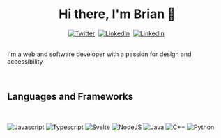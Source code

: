 # <center><b>Hi there, I'm Brian 👋</b></center>

<center><a href="https://twitter.com/illumincrotty"><img src="https://img.shields.io/badge/Twitter-1DA1F2?style=for-the-badge&logo=twitter&logoColor=white" alt="Twitter" /></a>&nbsp;
<a href="https://www.linkedin.com/in/briancrotty-1/"><img src="https://img.shields.io/badge/LinkedIn-0077B5?style=for-the-badge&logo=linkedin&logoColor=white" alt="LinkedIn" /></a>&nbsp;
<a href="https://open.spotify.com/user/1221888335?si=b40b6957f4b04c92"><img src="https://img.shields.io/badge/Spotify-1ED760?&style=for-the-badge&logo=spotify&logoColor=1DB954&color=black" alt="LinkedIn" /></a>&nbsp;
</center>

<br />

I'm a web and software developer with a passion for design and accessibility

<br />

## Languages and Frameworks

<br />

![Javascript](https://img.shields.io/badge/JavaScript-323330?style=for-the-badge&logo=javascript&logoColor=F7DF1E)
![Typescript](https://img.shields.io/badge/TypeScript-007ACC?style=for-the-badge&logo=typescript&logoColor=white)
![Svelte](https://img.shields.io/badge/svelte-%23f1413d.svg?style=for-the-badge&logo=svelte&logoColor=white)
![NodeJS](https://img.shields.io/badge/node.js-6DA55F?style=for-the-badge&logo=node.js&logoColor=white)
![Java](https://img.shields.io/badge/Java-ED8B00?style=for-the-badge&logo=java&logoColor=white)
![C++](https://img.shields.io/badge/C%2B%2B-00599C?style=for-the-badge&logo=c%2B%2B&logoColor=white)
![Python](https://img.shields.io/badge/Python-FFD43B?style=for-the-badge&logo=python&logoColor=blue)
<br />

<!-- ## Stats

<br /> -->

<!-- ![Brian's GitHub stats](https://github-readme-stats-pro.vercel.app/api?username=illumincrotty&count_private=true&include_all_commits=true)

![Brian's most used languages in the last year](https://api.githubtrends.io/user/svg/illumincrotty/langs?time_range=one_year&loc_metric=changed) -->

<!-- ![Brian's GitHub overview](https://github.com/illumincrotty/illumincrotty/blob/master/generated/overview.svg)

![Brian's langauge usage](https://github.com/illumincrotty/illumincrotty/blob/master/generated/languages.svg) -->
